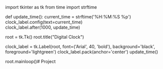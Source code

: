 import tkinter as tk
from time import strftime

def update_time():
    current_time = strftime('%H:%M:%S %p')  
    clock_label.config(text=current_time)   
    clock_label.after(1000, update_time)   

root = tk.Tk()
root.title("Digital Clock")

clock_label = tk.Label(root, font=('Arial', 40, 'bold'), background='black', foreground='lightgreen')
clock_label.pack(anchor='center')
update_time()

root.mainloop()# Project
